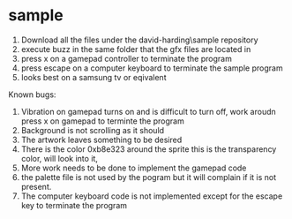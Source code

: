 # sample
1. Download all the files under the david-harding\sample repository
2. execute buzz in the same folder that the gfx files are located in
3. press x on a gamepad controller to terminate the program
4. press escape on a computer keyboard to terminate the sample program
5. looks best on a samsung tv or eqivalent

Known bugs:
1. Vibration on gamepad turns on and is difficult to turn off, work aroudn press x on gamepad to terminte the program
2. Background is not scrolling as it should
3. The artwork leaves something to be desired
4. There is the color 0xb8e323 around the sprite this is the transparency color, will look into it, 
5. More work needs to be done to implement the gamepad code
6. the palette file is not used by the pogram but it will complain if it is not present.
7. The computer keyboard code is not implemented except for the escape key to terminate the program
